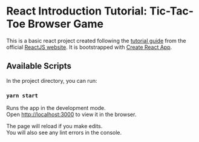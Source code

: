 # React Introduction Tutorial: Tic-Tac-Toe Browser Game

This is a basic react project created following the [tutorial guide](https://reactjs.org/tutorial/tutorial.html) from the official [ReactJS website](https://reactjs.org/). It is bootstrapped with [Create React App](https://github.com/facebook/create-react-app).

## Available Scripts

In the project directory, you can run:

### `yarn start`

Runs the app in the development mode.<br />
Open [http://localhost:3000](http://localhost:3000) to view it in the browser.

The page will reload if you make edits.<br />
You will also see any lint errors in the console.
